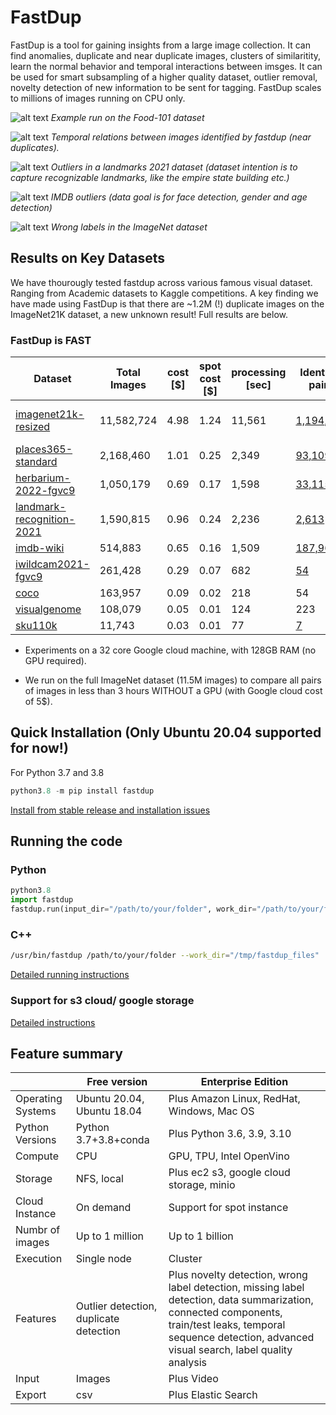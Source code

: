 
# FastDup 

FastDup is a tool for gaining insights from a large image collection. It can find anomalies, duplicate and near duplicate images, clusters of similaritity, learn the normal behavior and temporal interactions between imsges. It can be used for smart subsampling of a higher quality dataset,  outlier removal, novelty detection of new information to be sent for tagging. FastDup  scales to millions of images running on CPU only.

![alt text](https://github.com/visualdatabase/fastdup/blob/main/gallery/fastdup_clip_24s_crop.gif)
*Example run on the Food-101 dataset*

![alt text](https://github.com/visualdatabase/fastdup/blob/main/gallery/git_main-min.png)
*Temporal relations between images identified by fastdup (near duplicates).*

![alt text](https://github.com/visualdatabase/fastdup/blob/main/gallery/landmark_outliers.png)
*Outliers in a landmarks 2021 dataset (dataset intention is to capture recognizable landmarks, like the empire state building etc.)*

![alt text](https://github.com/visualdatabase/fastdup/blob/main/gallery/imdb_outliers.png)
*IMDB outliers (data goal is for face detection, gender and age detection)*

![alt text](https://github.com/visualdatabase/fastdup/blob/main/gallery/imagenet21k_wrong_labels.png)
*Wrong labels in the ImageNet dataset*

## Results on Key Datasets
We have thourougly tested fastdup across various famous visual dataset. Ranging from Academic datasets to Kaggle competitions. A key finding we have made using FastDup is that there are ~1.2M (!) duplicate images on the ImageNet21K dataset, a new unknown result! Full results are below.

### FastDup is FAST
|Dataset	        |Total Images	|cost [$]|spot cost [$]|processing [sec]|Identical pairs|Anomalies|
|-----------------------|---------------|--------|-------------|----------------|---------------|---------|
|[imagenet21k-resized](https://www.image-net.org/challenges/LSVRC/)	|11,582,724	|4.98	|1.24	|11,561	|[1,194,059](https://www.databasevisual.com/imagenet-21k-resized-leaks)|[Anomalies](https://www.databasevisual.com/imagenet-21k-anonalies) [Wrong Labels](https://www.databasevisual.com/imagenet-21k-wrong-labels)||
|[places365-standard](http://places2.csail.mit.edu/download.html)	|2,168,460	|1.01	|0.25	|2,349|[93,109](https://www.databasevisual.com/places-365-leaks)|[View](https://www.databasevisual.com/places-365-anomalies)|
|[herbarium-2022-fgvc9](https://www.kaggle.com/c/herbarium-2022-fgvc9)	|1,050,179	|0.69	|0.17	|1,598	|[33,115](https://www.databasevisual.com/herbarium-leaks)|[View](https://www.databasevisual.com/herbarium-2022-anomalies)|
|[landmark-recognition-2021](https://www.kaggle.com/c/landmark-recognition-2021)|1,590,815|0.96	|0.24	|2,236	|[2,613](https://www.databasevisual.com/landmarks-2021-leaks)|[View](https://www.databasevisual.com/landmark-anomalies)|
|[imdb-wiki](https://data.vision.ee.ethz.ch/cvl/rrothe/imdb-wiki/)	|514,883	|0.65	|0.16	|1,509	|[187,965](https://www.databasevisual.com/imdb-wiki-leaks)|[View](https://www.databasevisual.com/imdb-wiki-anomalies)|
|[iwildcam2021-fgvc9](https://www.kaggle.com/c/iwildcam2022-fgvc9/)	|261,428	|0.29	|0.07	|682	|[54](https://www.databasevisual.com/iwildcam2022-leaks)|[View](https://www.databasevisual.com/iwildcam2022-anomalies)|
|[coco](https://cocodataset.org/#home)			|163,957	|0.09	|0.02	|218	|54|View|
|[visualgenome](https://visualgenome.org/)		|108,079	|0.05	|0.01	|124	|223|View|
|[sku110k](https://github.com/eg4000/SKU110K_CVPR19)		|11,743	|0.03	|0.01	|77	|[7](https://www.databasevisual.com/sku110k-leaks)|[View](https://www.databasevisual.com/sku110k-anomalies)|

* Experiments on a 32 core Google cloud machine, with 128GB RAM (no GPU required).

* We run on the full ImageNet dataset (11.5M images) to compare all pairs of images in less than 3 hours WITHOUT a GPU (with Google cloud cost of 5$).

## Quick Installation (Only Ubuntu 20.04 supported for now!)
For Python 3.7 and 3.8
```python
python3.8 -m pip install fastdup
```

[Install from stable release and installation issues](INSTALL.md)


## Running the code

### Python
```python
python3.8
import fastdup
fastdup.run(input_dir="/path/to/your/folder", work_dir="/path/to/your/folder") #main running function
```
  
### C++
```bash
/usr/bin/fastdup /path/to/your/folder --work_dir="/tmp/fastdup_files"
```

[Detailed running instructions](RUN.md)



### Support for s3 cloud/ google storage
[Detailed instructions](CLOUD.md)


## Feature summary
|  | Free version | Enterprise Edition|
|--|--------------|-------------------|
|Operating Systems | Ubuntu 20.04, Ubuntu 18.04  | Plus Amazon Linux, RedHat, Windows, Mac OS|
|Python Versions | Python 3.7+3.8+conda | Plus Python 3.6, 3.9, 3.10|
|Compute | CPU | GPU, TPU, Intel OpenVino|
|Storage| NFS, local | Plus ec2 s3, google cloud storage, minio |
|Cloud Instance | On demand | Support for spot instance|
|Numbr of images | Up to 1 million | Up to 1 billion|
|Execution | Single node | Cluster|
|Features | Outlier detection, duplicate detection | Plus novelty detection, wrong label detection, missing label detection, data summarization, connected components, train/test leaks, temporal sequence detection, advanced visual search, label quality analysis|
|Input | Images | Plus Video|
|Export| csv   | Plus Elastic Search|






